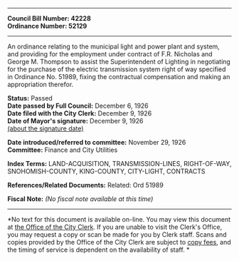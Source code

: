 * * * * *  
  
**Council Bill Number: [](#h0)[](#h2)42228**   
**Ordinance Number: 52129**  
  
* * * * *  
  
An ordinance relating to the municipal light and power plant and system, and providing for the employment under contract of F.R. Nicholas and George M. Thompson to assist the Superintendent of Lighting in negotiating for the purchase of the electric transmission system right of way specified in Ordinance No. 51989, fixing the contractual compensation and making an appropriation therefor.  
  
**Status:** Passed   
**Date passed by Full Council:** December 6, 1926   
**Date filed with the City Clerk:** December 9, 1926   
**Date of Mayor's signature:** December 9, 1926   
[(about the signature date)](/~public/approvaldate.htm)   
  
  
**Date introduced/referred to committee:** November 29, 1926   
**Committee:** Finance and City Utilities   
  
**Index Terms:** LAND-ACQUISITION, TRANSMISSION-LINES, RIGHT-OF-WAY, SNOHOMISH-COUNTY, KING-COUNTY, CITY-LIGHT, CONTRACTS  
  
**References/Related Documents:** Related: Ord 51989  
  
**Fiscal Note:** *(No fiscal note available at this time)*  
  
* * * * *  
  
*No text for this document is available on-line. You may view this document at [the Office of the City Clerk](http://www.seattle.gov/leg/clerk/contactUs.htm). If you are unable to visit the Clerk's Office, you may request a copy or scan be made for you by Clerk staff. Scans and copies provided by the Office of the City Clerk are subject to [copy fees](http://clerk.seattle.gov/~public/clerkfees.htm), and the timing of service is dependent on the availability of staff. *  
  
  
